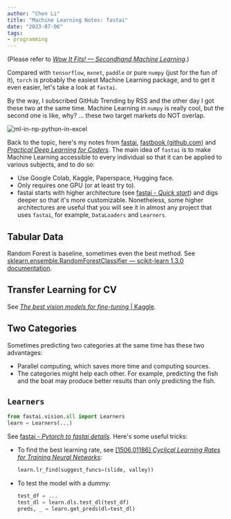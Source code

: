 ```yaml
---
author: "Chen Li"
title: "Machine Learning Notes: fastai"
date: "2023-07-06"
tags: 
- programming
---
```


(Please refer to [_Wow It Fits! — Secondhand Machine Learning_](https://chenli2049.github.io/posts/20231011-wow-it-fits-secondhand-machine-learning/).)

Compared with `tensorflow`, `mxnet`, `paddle` or pure `numpy` (just for the fun of it), `torch` is probably the easiest Machine Learning package, and to get it even easier, let's take a look at `fastai`.

By the way, I subscribed GitHub Trending by RSS and the other day I got these two at the same time. Machine Learning in `numpy` is really cool, but the second one is like, why? ... these two target markets do NOT overlap.

![ml-in-np-python-in-excel](20230706-machine-learning-notes-fastai-ml-np-py-excel.png)

Back to the topic, here's my notes from [fastai](https://docs.fast.ai/), [fastbook (github.com)](https://github.com/fastai/fastbook) and [_Practical Deep Learning for Coders_](https://course.fast.ai/). The main idea of `fastai` is to make Machine Learning accessible to every individual so that it can be applied to various subjects, and to do so:

- Use Google Colab, Kaggle, Paperspace, Hugging face.
- Only requires one GPU (or at least try to).
- fastai starts with higher architecture (see [fastai - _Quick start_](https://docs.fast.ai/quick_start.html)) and digs deeper so that it's more customizable. Nonetheless, some higher architectures are useful that you will see it in almost any project that uses `fastai`, for example, `DataLoaders` and `Learners`.

## Tabular Data

Random Forest is baseline, sometimes even the best method. See [sklearn.ensemble.RandomForestClassifier — scikit-learn 1.3.0 documentation](https://scikit-learn.org/stable/modules/generated/sklearn.ensemble.RandomForestClassifier.html).

## Transfer Learning for CV

See [_The best vision models for fine-tuning_ | Kaggle](https://www.kaggle.com/code/jhoward/the-best-vision-models-for-fine-tuning).

## Two Categories

Sometimes predicting two categories at the same time has these two advantages:
- Parallel computing, which saves more time and computing sources.
- The categories might help each other. For example, predicting the fish and the boat may produce better results than only predicting the fish.

## `Learners`

```python
from fastai.vision.all import Learners
learn = Learners(...)
```

See [fastai - _Pytorch to fastai details_](https://docs.fast.ai/examples/migrating_pytorch_verbose.html). Here's some useful tricks:

- To find the best learning rate, see [[1506.01186] _Cyclical Learning Rates for Training Neural Networks_](https://arxiv.org/abs/1506.01186):

    ```python
    learn.lr_find(suggest_funcs=(slide, valley))
    ```

- To test the model with a dummy:

    ```python
    test_df = ...
    test_dl = learn.dls.test_dl(test_df)
    preds, _ = learn.get_preds(dl=test_dl)
    ```